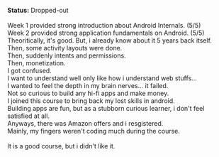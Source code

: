 <b>Status:</b> Dropped-out <br>
<br>
Week 1 provided strong introduction about Android Internals. (5/5) <br>
Week 2 provided strong application fundamentals on Android. (5/5) <br>
Theoritically, it's good. But, i already know about it 5 years back itself. <br>
Then, some activity layouts were done. <br>
Then, suddenly intents and permissions. <br>
Then, monetization. <br>
I got confused. <br>
I want to understand well only like how i understand web stuffs... <br>
I wanted to feel the depth in my brain nerves... it failed.<br>
Not so curious to build any hi-fi apps and make money. <br>
I joined this course to bring back my lost skills in android. <br>
Building apps are fun, but as a stubborn curious learner, i don't feel satisfied at all. <br>
Anyways, there was Amazon offers and i resgistered. <br>
Mainly, my fingers weren't coding much during the course. <br>
<br>
It is a good course, but i didn't like it. <br>

